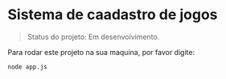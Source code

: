 <h1>Sistema de caadastro de jogos</h1>

> Status do projeto: Em desenvolvimento.

Para rodar este projeto na sua maquina, por favor digite:

```
node app.js
```
